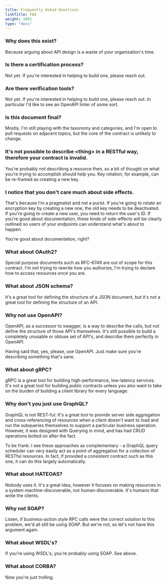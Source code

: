 ```yaml
---
title: Frequently Asked Questions
linkTitle: FAQ
weight: 1001
type: "docs"
---
```


### Why does this exist?

Because arguing about API design is a waste of your organization's time.

### Is there a certification process?

Not yet. If you're interested in helping to build one, please reach out.

### Are there verification tools?

Not yet. If you're interested in helping to build one, please reach out. In particular I'd like to
see an OpenAPI linter of some sort.

### Is this document final?

Mostly. I'm still playing with the taxonomy and categories, and I'm open to pull requests on adjacent topics,
but the core of the contract is unlikely to change.

### It's not possible to describe \<thing\> in a RESTful way, therefore your contract is invalid.

You're probably not describing a resource then, so a bit of thought on what you're trying to accomplish
should help you. Key rotation, for example, can be re-framed as creating a new key.

### I notice that you don't care much about side effects.

That's because I'm a pragmatist and not a purist. If you're going to rotate an encryption key by creating a new one,
the old key needs to be deactivated. If you're going to create a new user, you need to return the user's ID. If you're
good about documentation, these kinds of side-effects will be clearly outlined so users of your endpoints can
understand what's about to happen.

You're good about documentation, right?

### What about OAuth2?

Special purpose documents such as RFC-6749 are out of scope for this contract. I'm not trying to rewrite
how you authorize, I'm trying to declare how to access resources once you are.

### What about JSON schema?

It's a great tool for defining the structure of a JSON document, but it's not a great tool for defining the
structure of an API.

### Why not use OpenAPI?

OpenAPI, as a successor to swagger, is a way to describe the calls, but not define the structure of those
API's themselves. It's still possible to build a completely unusable or obtuse set of API's, and describe
them perfectly in OpenAPI.

Having said that, yes, please, use OpenAPI. Just make sure you're describing something that's sane.

### What about gRPC?

gRPC is a great tool for building high-performance, low-latency services. It's not a great tool for building
public contracts unless you also want to take on the burden of building a client library for every language.

### Why don't you just use GraphQL?

GraphQL is not REST-ful. It's a great tool to provide server side aggregation and cross-referencing of resources when
a client doesn't want to load and run the subqueries themselves to support a particular business operation. However,
it was designed with Querying in mind, and has had CRUD operations bolted on after the fact.

To be frank: I see these approaches as complementary - a GraphQL query scheduler can very easily act as a point of
aggregation for a collection of RESTful resources. In fact, if provided a consistent contract such as this one,
it can do this largely automatically.

### What about HATEOAS?

Nobody uses it. It's a great idea, however it focuses on making resources in a system machine-discoverable,
not human-discoverable. It's humans that write the clients.

### Why not SOAP?

Listen, if business-action style RPC calls were the correct solution to this problem, we'd all still be using SOAP.
But we're not, so let's not have this argument again.

### What about WSDL's?

If you're using WSDL's, you're probably using SOAP. See above.

### What about CORBA?

Now you're just trolling.